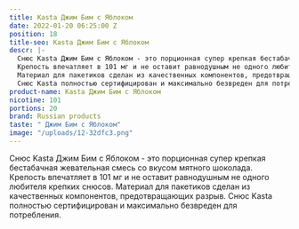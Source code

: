 ```yaml
---
title: Kasta Джим Бим с Яблоком
date: 2022-01-20 06:25:00 Z
position: 18
title-seo: Kasta Джим Бим с Яблоком
descr: |-
  Снюс Kasta Джим Бим с Яблоком ​- это порционная супер крепкая бестабачная жевательная смесь со вкусом мятного шоколада.
  Крепость впечатляет в 101 мг и не оставит равнодушным не одного любителя крепких снюсов.
  Материал для пакетиков сделан из качественных компонентов, предотвращающих разрыв.
  Снюс Kasta полностью сертифицирован и максимально безвреден для потребления
product-name: Kasta Джим Бим с Яблоком
nicotine: 101
portions: 20
brand: Russian products
taste: " Джим Бим с Яблоком"
image: "/uploads/12-32dfc3.png"
---
```


Снюс Kasta Джим Бим с Яблоком - это порционная супер крепкая бестабачная жевательная смесь со вкусом мятного шоколада.
Крепость впечатляет в 101 мг и не оставит равнодушным не одного любителя крепких снюсов.
Материал для пакетиков сделан из качественных компонентов, предотвращающих разрыв.
Снюс Kasta полностью сертифицирован и максимально безвреден для потребления.